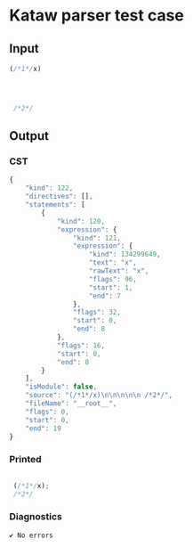 # Kataw parser test case

## Input

`````js
(/*1*/x)




 /*2*/
`````

## Output

### CST

```javascript
{
    "kind": 122,
    "directives": [],
    "statements": [
        {
            "kind": 120,
            "expression": {
                "kind": 121,
                "expression": {
                    "kind": 134299649,
                    "text": "x",
                    "rawText": "x",
                    "flags": 96,
                    "start": 1,
                    "end": 7
                },
                "flags": 32,
                "start": 0,
                "end": 8
            },
            "flags": 16,
            "start": 0,
            "end": 8
        }
    ],
    "isModule": false,
    "source": "(/*1*/x)\n\n\n\n\n /*2*/",
    "fileName": "__root__",
    "flags": 0,
    "start": 0,
    "end": 19
}
```

### Printed

```javascript

 (/*1*/x); 
 /*2*/
```

### Diagnostics

```javascript
✔ No errors
```

